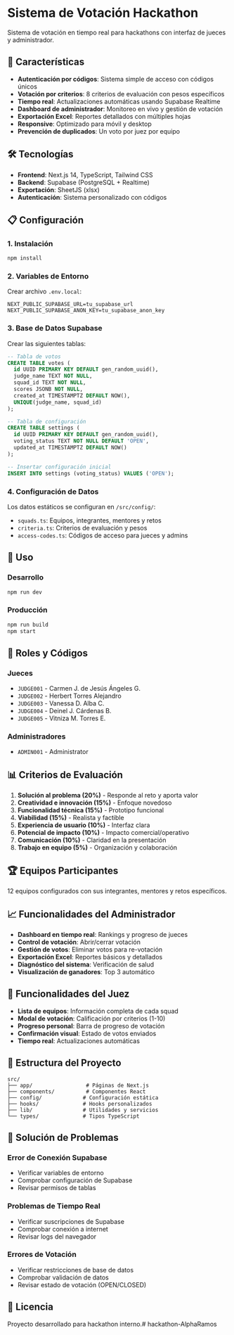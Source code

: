# Sistema de Votación Hackathon

Sistema de votación en tiempo real para hackathons con interfaz de jueces y administrador.

## 🚀 Características

- **Autenticación por códigos**: Sistema simple de acceso con códigos únicos
- **Votación por criterios**: 8 criterios de evaluación con pesos específicos
- **Tiempo real**: Actualizaciones automáticas usando Supabase Realtime
- **Dashboard de administrador**: Monitoreo en vivo y gestión de votación
- **Exportación Excel**: Reportes detallados con múltiples hojas
- **Responsive**: Optimizado para móvil y desktop
- **Prevención de duplicados**: Un voto por juez por equipo

## 🛠️ Tecnologías

- **Frontend**: Next.js 14, TypeScript, Tailwind CSS
- **Backend**: Supabase (PostgreSQL + Realtime)
- **Exportación**: SheetJS (xlsx)
- **Autenticación**: Sistema personalizado con códigos

## 📋 Configuración

### 1. Instalación

```bash
npm install
```

### 2. Variables de Entorno

Crear archivo `.env.local`:

```env
NEXT_PUBLIC_SUPABASE_URL=tu_supabase_url
NEXT_PUBLIC_SUPABASE_ANON_KEY=tu_supabase_anon_key
```

### 3. Base de Datos Supabase

Crear las siguientes tablas:

```sql
-- Tabla de votos
CREATE TABLE votes (
  id UUID PRIMARY KEY DEFAULT gen_random_uuid(),
  judge_name TEXT NOT NULL,
  squad_id TEXT NOT NULL,
  scores JSONB NOT NULL,
  created_at TIMESTAMPTZ DEFAULT NOW(),
  UNIQUE(judge_name, squad_id)
);

-- Tabla de configuración
CREATE TABLE settings (
  id UUID PRIMARY KEY DEFAULT gen_random_uuid(),
  voting_status TEXT NOT NULL DEFAULT 'OPEN',
  updated_at TIMESTAMPTZ DEFAULT NOW()
);

-- Insertar configuración inicial
INSERT INTO settings (voting_status) VALUES ('OPEN');
```

### 4. Configuración de Datos

Los datos estáticos se configuran en `/src/config/`:

- `squads.ts`: Equipos, integrantes, mentores y retos
- `criteria.ts`: Criterios de evaluación y pesos
- `access-codes.ts`: Códigos de acceso para jueces y admins

## 🎯 Uso

### Desarrollo

```bash
npm run dev
```

### Producción

```bash
npm run build
npm start
```

## 👥 Roles y Códigos

### Jueces
- `JUDGE001` - Carmen J. de Jesús Ángeles G.
- `JUDGE002` - Herbert Torres Alejandro
- `JUDGE003` - Vanessa D. Alba C.
- `JUDGE004` - Deinel J. Cárdenas B.
- `JUDGE005` - Vitniza M. Torres E.

### Administradores
- `ADMIN001` - Administrator

## 📊 Criterios de Evaluación

1. **Solución al problema (20%)** - Responde al reto y aporta valor
2. **Creatividad e innovación (15%)** - Enfoque novedoso
3. **Funcionalidad técnica (15%)** - Prototipo funcional
4. **Viabilidad (15%)** - Realista y factible
5. **Experiencia de usuario (10%)** - Interfaz clara
6. **Potencial de impacto (10%)** - Impacto comercial/operativo
7. **Comunicación (10%)** - Claridad en la presentación
8. **Trabajo en equipo (5%)** - Organización y colaboración

## 🏆 Equipos Participantes

12 equipos configurados con sus integrantes, mentores y retos específicos.

## 📈 Funcionalidades del Administrador

- **Dashboard en tiempo real**: Rankings y progreso de jueces
- **Control de votación**: Abrir/cerrar votación
- **Gestión de votos**: Eliminar votos para re-votación
- **Exportación Excel**: Reportes básicos y detallados
- **Diagnóstico del sistema**: Verificación de salud
- **Visualización de ganadores**: Top 3 automático

## 📱 Funcionalidades del Juez

- **Lista de equipos**: Información completa de cada squad
- **Modal de votación**: Calificación por criterios (1-10)
- **Progreso personal**: Barra de progreso de votación
- **Confirmación visual**: Estado de votos enviados
- **Tiempo real**: Actualizaciones automáticas

## 🔧 Estructura del Proyecto

```
src/
├── app/                 # Páginas de Next.js
├── components/          # Componentes React
├── config/             # Configuración estática
├── hooks/              # Hooks personalizados
├── lib/                # Utilidades y servicios
└── types/              # Tipos TypeScript
```

## 🚨 Solución de Problemas

### Error de Conexión Supabase
- Verificar variables de entorno
- Comprobar configuración de Supabase
- Revisar permisos de tablas

### Problemas de Tiempo Real
- Verificar suscripciones de Supabase
- Comprobar conexión a internet
- Revisar logs del navegador

### Errores de Votación
- Verificar restricciones de base de datos
- Comprobar validación de datos
- Revisar estado de votación (OPEN/CLOSED)

## 📄 Licencia

Proyecto desarrollado para hackathon interno.# hackathon-AlphaRamos
